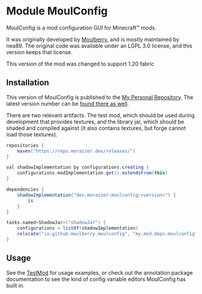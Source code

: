 # Module MoulConfig

MoulConfig is a mod configuration GUI for Minecraft™ mods.

It was originally developed by [Moulberry](https://moulberry.codes),
and is mostly maintained by nea89. The original code was available
under an LGPL 3.0 license, and this version keeps that license.

This version of the mod was changed to support 1.20 fabric

## Installation

This version of MoulConfig is published to the [My Personal Repository][morasrepo]. The latest
version number can be [found there as well][versionlisting].

There are two relevant artifacts. The test mod, which should be used during development that provides textures, and
the library jar, which should be shaded and compiled against (it also contains textures, but forge cannot load those
textures).

```groovy
repositories {
    maven("https://repo.morazzer.dev/releases/")
}

val shadowImplementation by configurations.creating {
    configurations.modImplementation.get().extendsFrom(this)
}

dependencies {
    shadowImplementation("dev.morazzer:moulconfig:<version>") {
        is
    }
}

tasks.named<ShadowJar>("shadowJar") {
    configurations = listOf(shadowImplementation)
    relocate("io.github.moulberry.moulconfig", "my.mod.deps.moulconfig")
}
```

## Usage

See the [TestMod](io.github.moulberry.moulconfig.test.MoulConfigTest) for usage examples, or check out the annotation
package documentation to see the kind of config variable editors MoulConfig has built in.

[morasrepo]: https://repo.morazzer.dev/#/

[versionlisting]: https://repo.morazzer.dev/#/releases/dev/morazzer/moulconfig
